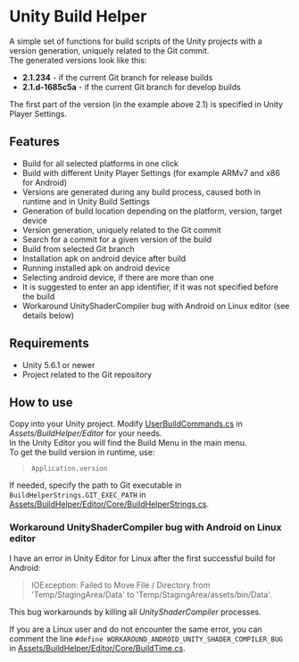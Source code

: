 # Unity Build Helper
A simple set of functions for build scripts of the Unity projects with a version generation, uniquely related to the Git commit.  
The generated versions look like this:

* **2.1.234** - if the current Git branch for release builds
* **2.1.d-1685c5a** - if the current Git branch for develop builds

The first part of the version (in the example above 2.1) is specified in Unity Player Settings.

## Features
* Build for all selected platforms in one click
* Build with different Unity Player Settings (for example ARMv7 and x86 for Android)
* Versions are generated during any build process, caused both in runtime and in Unity Build Settings
* Generation of build location depending on the platform, version, target device
* Version generation, uniquely related to the Git commit
* Search for a commit for a given version of the build
* Build from selected Git branch
* Installation apk on android device after build
* Running installed apk on android device
* Selecting android device, if there are more than one
* It is suggested to enter an app identifier, if it was not specified before the build
* Workaround UnityShaderCompiler bug with Android on Linux editor (see details below)

## Requirements
* Unity 5.6.1 or newer
* Project related to the Git repository

## How to use
Copy into your Unity project. Modify [UserBuildCommands.cs](Editor/UserBuildCommands.cs) in *Assets/BuildHelper/Editor* for your needs.  
In the Unity Editor you will find the Build Menu in the main menu.  
To get the build version in runtime, use:  
> `Application.version`

If needed, specify the path to Git executable in `BuildHelperStrings.GIT_EXEC_PATH`
in [Assets/BuildHelper/Editor/Core/BuildHelperStrings.cs](Editor/Core/BuildHelperStrings.cs).

### Workaround UnityShaderCompiler bug with Android on Linux editor
I have an error in Unity Editor for Linux after the first successful build for Android: 
> IOException: Failed to Move File / Directory from 'Temp/StagingArea/Data' to 'Temp/StagingArea/assets/bin/Data'.

This bug workarounds by killing all *UnityShaderCompiler* processes.

If you are a Linux user and do not encounter the same error, you can comment the line `#define WORKAROUND_ANDROID_UNITY_SHADER_COMPILER_BUG` in [Assets/BuildHelper/Editor/Core/BuildTime.cs](Editor/Core/BuildTime.cs).